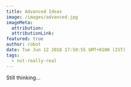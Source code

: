 ```yaml
---
title: Advanced Ideas
image: /images/advanced.jpg
imageMeta:
  attribution:
  attributionLink:
featured: true
author: robot
date: Tue Jun 12 2018 17:50:55 GMT+0100 (IST)
tags:
  - not-really-real
---
```




Still thinking...
